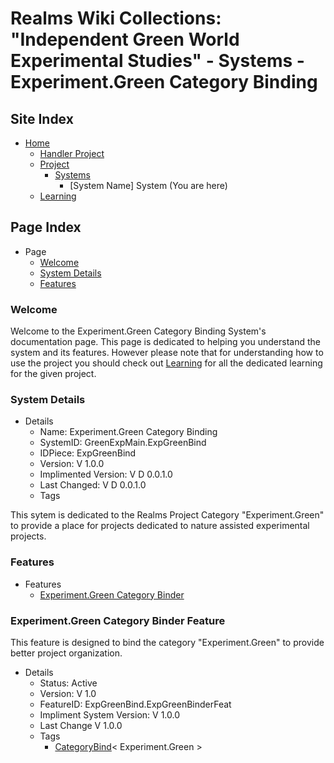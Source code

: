 [Page]:https://github.com/Ancient-Majik-Tech/Learn.Tutorial.Collections/blob/main/Project/Extends/ProjectUpdateInWorks.md

[Page Home]:https://github.com/Ancient-Majik-Tech/Learn.Tutorial.Collections/blob/main/Project/Extends/ProjectUpdateInWorks.md
[Page Proj Home]:https://github.com/Ancient-Majik-Tech/Learn.Tutorial.Collections/blob/main/Project/Extends/ProjectUpdateInWorks.md
[Page Proj Parent]:https://github.com/Ancient-Majik-Tech/Learn.Tutorial.Collections/blob/main/Project/Extends/ProjectUpdateInWorks.md
[Page Sys Home]:[ProjHome]#system-layout
[Page Learn Home]:https://github.com/Ancient-Majik-Tech/Learn.Tutorial.Collections/blob/main/Project/Extends/ProjectUpdateInWorks.md

[Sec Welcome]:[page]#welcome
[Sec Details]:[page]#system-details
[Sec Features]:[page]#features

[Feat Bind]:[page]#experimentgreen-category-binder-feature

[Tag Feat CatBind]:https://github.com/Ancient-Majik-Tech/Learn.Tutorial.Collections/blob/main/Project/Extends/ProjectUpdateInWorks.md

# Realms Wiki Collections: "Independent Green World Experimental Studies" - Systems - Experiment.Green Category Binding 

## Site Index

- [Home][Page Home]
	- [Handler Project][Page Proj Parent]
	- [Project][Page Proj Home]
		- [Systems][Page Sys Home]
			- [System Name] System (You are here)
	- [Learning][Page Learn Home]

## Page Index

- Page
	- [Welcome][Sec Welcome]
	- [System Details][Sec Details]
	- [Features][Sec Features]

### Welcome

Welcome to the Experiment.Green Category Binding System's documentation page. This page is dedicated to helping you understand the system and its features. However please note that for understanding how to use the project you should check out [Learning][Page Learn Home] for all the dedicated learning for the given project.

### System Details

- Details
	- Name: Experiment.Green Category Binding
	- SystemID: GreenExpMain.ExpGreenBind
	- IDPiece: ExpGreenBind
	- Version: V 1.0.0
	- Implimented Version: V D 0.0.1.0
	- Last Changed: V D 0.0.1.0
	- Tags

This sytem is dedicated to the Realms Project Category "Experiment.Green" to provide a place for projects dedicated to nature assisted experimental projects.

### Features

- Features
	- [Experiment.Green Category Binder][Feat Bind]


### Experiment.Green Category Binder Feature

This feature is designed to bind the category "Experiment.Green" to provide better project organization.

- Details
	- Status: Active
	- Version: V 1.0
	- FeatureID: ExpGreenBind.ExpGreenBinderFeat
	- Impliment System Version: V 1.0.0
	- Last Change V 1.0.0
	- Tags
		- [CategoryBind][Tag Feat CatBind]< Experiment.Green >